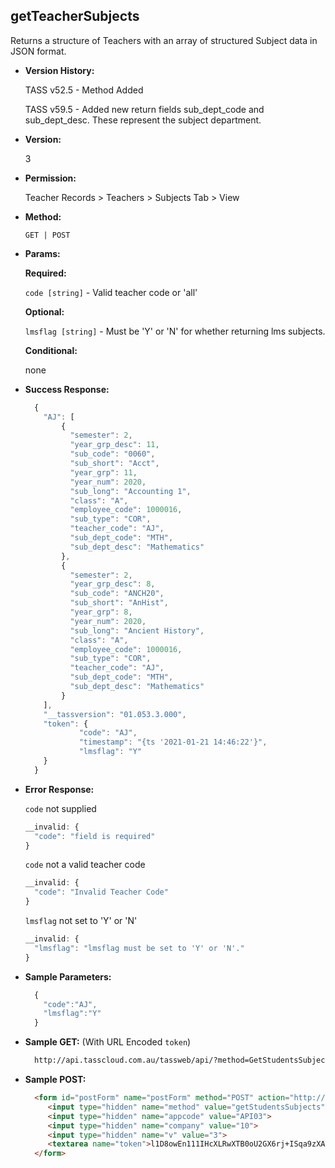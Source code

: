 **getTeacherSubjects**
----
  Returns a structure of Teachers with an array of structured Subject data in JSON format.

* **Version History:**

  TASS v52.5 - Method Added
  
  TASS v59.5 - Added new return fields sub_dept_code and sub_dept_desc. These represent the subject department.
  
* **Version:**

  3

* **Permission:**

  Teacher Records > Teachers > Subjects Tab > View

* **Method:**

  `GET | POST`
  
*  **Params:**

   **Required:**

   `code [string]` -  Valid teacher code or 'all'
   
   **Optional:**

   `lmsflag [string]` -  Must be 'Y' or 'N' for whether returning lms subjects.

   **Conditional:**
 
   none

* **Success Response:**

    ```javascript
      {
        "AJ": [
            {
              "semester": 2,
              "year_grp_desc": 11,
              "sub_code": "0060",
              "sub_short": "Acct",
              "year_grp": 11,
              "year_num": 2020,
              "sub_long": "Accounting 1",
              "class": "A",
              "employee_code": 1000016,
              "sub_type": "COR",
              "teacher_code": "AJ",
              "sub_dept_code": "MTH",
              "sub_dept_desc": "Mathematics"
            },
            {
              "semester": 2,
              "year_grp_desc": 8,
              "sub_code": "ANCH20",
              "sub_short": "AnHist",
              "year_grp": 8,
              "year_num": 2020,
              "sub_long": "Ancient History",
              "class": "A",
              "employee_code": 1000016,
              "sub_type": "COR",
              "teacher_code": "AJ",
              "sub_dept_code": "MTH",
              "sub_dept_desc": "Mathematics"
            }
        ],
        "__tassversion": "01.053.3.000",
        "token": {
                "code": "AJ",
                "timestamp": "{ts '2021-01-21 14:46:22'}",
                "lmsflag": "Y"
        }
      }
    ```
 
* **Error Response:**

    `code` not supplied
    ```javascript
    __invalid: {
      "code": "field is required"
    }
    ```

    `code` not a valid teacher code
    ```javascript
    __invalid: {
      "code": "Invalid Teacher Code"
    }
    ```
    
    `lmsflag` not set to 'Y' or 'N'
    ```javascript
    __invalid: {
      "lmsflag": "lmsflag must be set to 'Y' or 'N'."
    }
    ```
   
* **Sample Parameters:**

  ```javascript
    { 
      "code":"AJ",
      "lmsflag":"Y"
    }
  ```

* **Sample GET:** (With URL Encoded `token`)

  ```HTML
    http://api.tasscloud.com.au/tassweb/api/?method=GetStudentsSubjects&appcode=API03&company=10&v=3&token=l1D8owEn111IHcXLRwXTB0oU2GX6rj%2BISqa9zXA8We1Gqx9%2Fzb%2BcbVFartivsDN%2FxGgAIIjtABAYfzYPqTCpLf3gb0nW3h%2FTrPFLMhAdNcVvHD0Gz4FkRj5jRAD1aAGQ
  ```
  
* **Sample POST:**

  ```HTML
    <form id="postForm" name="postForm" method="POST" action="http://api.tasscloud.com.au/tassweb/api/">
       <input type="hidden" name="method" value="getStudentsSubjects">
       <input type="hidden" name="appcode" value="API03">
       <input type="hidden" name="company" value="10">
       <input type="hidden" name="v" value="3">
       <textarea name="token">l1D8owEn111IHcXLRwXTB0oU2GX6rj+ISqa9zXA8We1Gqx9/zb+cbVFartivsDN/xGgAIIjtABAYfzYPqTCpLf3gb0nW3h/TrPFLMhAdNcVvHD0Gz4FkRj5jRAD1aAGQ</textarea>
    </form>
  ```
